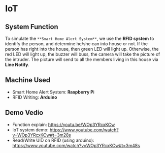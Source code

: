 # IoT
## System Function
To simulate the `**Smart Home Alert System**`, we use the **RFID system** to identify the person, and determine he/she can into house or not.
If the person has right into the house, then green LED will light up.
Otherwise, the red LED will light up, the buzzer will buss, the camera will take the picture of the intruder.
The picture will send to all the members living in this house via **Line Notify**.
## Machine Used
- Smart Home Alert System: **Raspberry Pi**
- RFID Writing: **Arduino**
## Demo Vedio
- Function explain: https://youtu.be/WOp3YRcxKCw
- IoT system demo: https://www.youtube.com/watch?v=WOp3YRcxKCw#t=3m28s  
- Read/Write UID on RFID (using arduino): https://www.youtube.com/watch?v=WOp3YRcxKCw#t=3m48s
